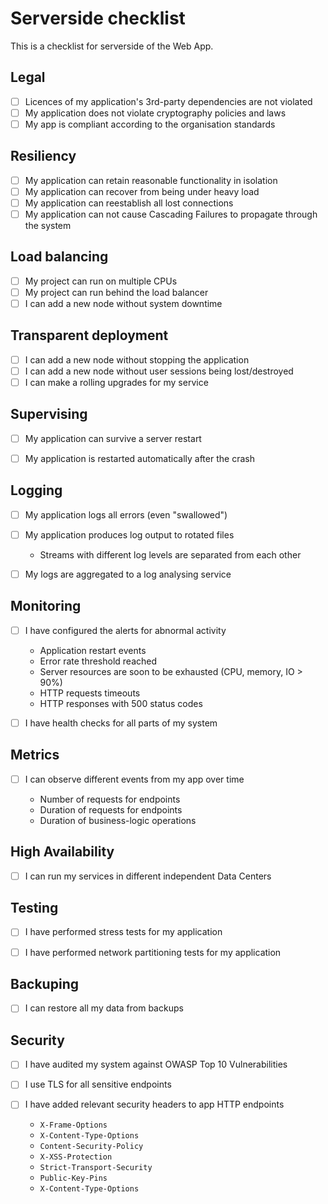 # Serverside checklist

This is a checklist for serverside of the Web App.

## Legal

 - [ ] Licences of my application's 3rd-party dependencies are not violated
 - [ ] My application does not violate cryptography policies and laws  
 - [ ] My app is compliant according to the organisation standards

## Resiliency 

* [ ] My application can retain reasonable functionality in isolation
* [ ] My application can recover from being under heavy load
* [ ] My application can reestablish all lost connections
* [ ] My application can not cause Cascading Failures to propagate through the system
 
## Load balancing

* [ ] My project can run on multiple CPUs
* [ ] My project can run behind the load balancer
* [ ] I can add a new node without system downtime

## Transparent deployment
  
* [ ] I can add a new node without stopping the application
* [ ] I can add a new node without user sessions being lost/destroyed
* [ ] I can make a rolling upgrades for my service

## Supervising

* [ ] My application can survive a server restart
* [ ] My application is restarted automatically after the crash
  

## Logging

* [ ] My application logs all errors (even "swallowed")
* [ ] My application produces log output to rotated files
  * Streams with different log levels are separated from each other
  
* [ ] My logs are aggregated to a log analysing service


## Monitoring

* [ ] I have configured the alerts for abnormal activity

  * Application restart events
  * Error rate threshold reached
  * Server resources are soon to be exhausted (CPU, memory, IO > 90%)
  * HTTP requests timeouts
  * HTTP responses with 500 status codes

* [ ] I have health checks for all parts of my system


## Metrics

* [ ] I can observe different events from my app over time
  
  * Number of requests for endpoints
  * Duration of requests for endpoints
  * Duration of business-logic operations


## High Availability

* [ ] I can run my services in different independent Data Centers


## Testing
  
* [ ] I have performed stress tests for my application
* [ ] I have performed network partitioning tests for my application


## Backuping

* [ ] I can restore all my data from backups


## Security

* [ ] I have audited my system against OWASP Top 10 Vulnerabilities
* [ ] I use TLS for all sensitive endpoints
* [ ] I have added relevant security headers to app HTTP endpoints

  * `X-Frame-Options`
  * `X-Content-Type-Options`
  * `Content-Security-Policy`
  * `X-XSS-Protection`
  * `Strict-Transport-Security`
  * `Public-Key-Pins`
  * `X-Content-Type-Options`
